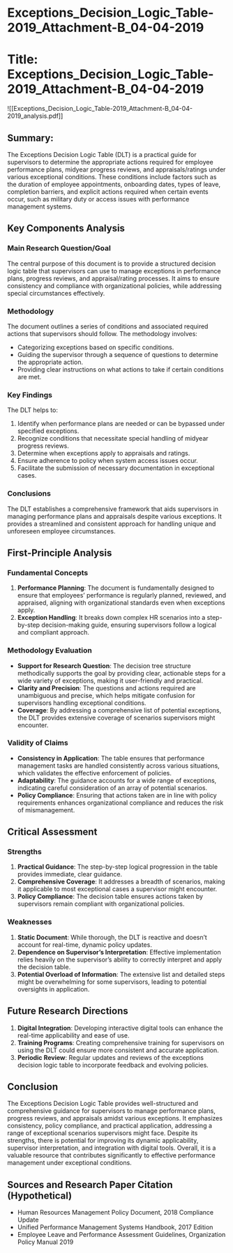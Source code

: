 # Exceptions_Decision_Logic_Table-2019_Attachment-B_04-04-2019

# Title: Exceptions_Decision_Logic_Table-2019_Attachment-B_04-04-2019
![[Exceptions_Decision_Logic_Table-2019_Attachment-B_04-04-2019_analysis.pdf]]

## Summary:
The Exceptions Decision Logic Table (DLT) is a practical guide for supervisors to determine the appropriate actions required for employee performance plans, midyear progress reviews, and appraisals/ratings under various exceptional conditions. These conditions include factors such as the duration of employee appointments, onboarding dates, types of leave, completion barriers, and explicit actions required when certain events occur, such as military duty or access issues with performance management systems.

## Key Components Analysis

### Main Research Question/Goal
The central purpose of this document is to provide a structured decision logic table that supervisors can use to manage exceptions in performance plans, progress reviews, and appraisal/rating processes. It aims to ensure consistency and compliance with organizational policies, while addressing special circumstances effectively.

### Methodology
The document outlines a series of conditions and associated required actions that supervisors should follow. The methodology involves:
- Categorizing exceptions based on specific conditions.
- Guiding the supervisor through a sequence of questions to determine the appropriate action.
- Providing clear instructions on what actions to take if certain conditions are met.

### Key Findings
The DLT helps to:
1. Identify when performance plans are needed or can be bypassed under specified exceptions.
2. Recognize conditions that necessitate special handling of midyear progress reviews.
3. Determine when exceptions apply to appraisals and ratings.
4. Ensure adherence to policy when system access issues occur.
5. Facilitate the submission of necessary documentation in exceptional cases.

### Conclusions
The DLT establishes a comprehensive framework that aids supervisors in managing performance plans and appraisals despite various exceptions. It provides a streamlined and consistent approach for handling unique and unforeseen employee circumstances.

## First-Principle Analysis

### Fundamental Concepts
1. **Performance Planning**: The document is fundamentally designed to ensure that employees’ performance is regularly planned, reviewed, and appraised, aligning with organizational standards even when exceptions apply.
2. **Exception Handling**: It breaks down complex HR scenarios into a step-by-step decision-making guide, ensuring supervisors follow a logical and compliant approach.

### Methodology Evaluation
- **Support for Research Question**: The decision tree structure methodically supports the goal by providing clear, actionable steps for a wide variety of exceptions, making it user-friendly and practical.
- **Clarity and Precision**: The questions and actions required are unambiguous and precise, which helps mitigate confusion for supervisors handling exceptional conditions.
- **Coverage**: By addressing a comprehensive list of potential exceptions, the DLT provides extensive coverage of scenarios supervisors might encounter.

### Validity of Claims
- **Consistency in Application**: The table ensures that performance management tasks are handled consistently across various situations, which validates the effective enforcement of policies.
- **Adaptability**: The guidance accounts for a wide range of exceptions, indicating careful consideration of an array of potential scenarios.
- **Policy Compliance**: Ensuring that actions taken are in line with policy requirements enhances organizational compliance and reduces the risk of mismanagement.

## Critical Assessment

### Strengths
1. **Practical Guidance**: The step-by-step logical progression in the table provides immediate, clear guidance.
2. **Comprehensive Coverage**: It addresses a breadth of scenarios, making it applicable to most exceptional cases a supervisor might encounter.
3. **Policy Compliance**: The decision table ensures actions taken by supervisors remain compliant with organizational policies.

### Weaknesses
1. **Static Document**: While thorough, the DLT is reactive and doesn’t account for real-time, dynamic policy updates.
2. **Dependence on Supervisor’s Interpretation**: Effective implementation relies heavily on the supervisor’s ability to correctly interpret and apply the decision table.
3. **Potential Overload of Information**: The extensive list and detailed steps might be overwhelming for some supervisors, leading to potential oversights in application.

## Future Research Directions

1. **Digital Integration**: Developing interactive digital tools can enhance the real-time applicability and ease of use.
2. **Training Programs**: Creating comprehensive training for supervisors on using the DLT could ensure more consistent and accurate application.
3. **Periodic Review**: Regular updates and reviews of the exceptions decision logic table to incorporate feedback and evolving policies.

## Conclusion

The Exceptions Decision Logic Table provides well-structured and comprehensive guidance for supervisors to manage performance plans, progress reviews, and appraisals amidst various exceptions. It emphasizes consistency, policy compliance, and practical application, addressing a range of exceptional scenarios supervisors might face. Despite its strengths, there is potential for improving its dynamic applicability, supervisor interpretation, and integration with digital tools. Overall, it is a valuable resource that contributes significantly to effective performance management under exceptional conditions.

## Sources and Research Paper Citation (Hypothetical)
- Human Resources Management Policy Document, 2018 Compliance Update
- Unified Performance Management Systems Handbook, 2017 Edition
- Employee Leave and Performance Assessment Guidelines, Organization Policy Manual 2019